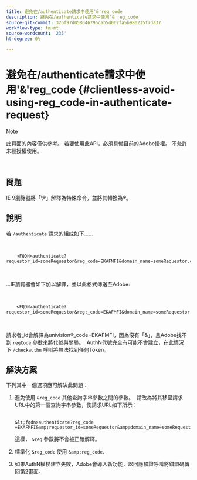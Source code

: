 ```yaml
---
title: 避免在/authenticate請求中使用'&'reg_code
description: 避免在/authenticate請求中使用'&'reg_code
source-git-commit: 326f97d058646795cab5d062fa5b980235f7da37
workflow-type: tm+mt
source-wordcount: '235'
ht-degree: 0%

---
```



# 避免在/authenticate請求中使用&#39;&amp;&#39;reg_code {#clientless-avoid-using-reg_code-in-authenticate-request}

>[!NOTE]
>
>此頁面的內容僅供參考。 若要使用此API，必須具備目前的Adobe授權。 不允許未經授權使用。

</br>



## 問題

IE 9瀏覽器將「\®」解釋為特殊命令，並將其轉換為®。 

## 說明

若 `/authenticate` 請求的組成如下……

 

```
    <FQDN>authenticate? requestor_id=someRequestor&reg_code=EKAFMFI&domain_name=someRequestor.com&noflash=true&mso_id=someMvpd&redirect_url=someRequestor.redirect.url.html
```
 

...IE瀏覽器會如下加以解譯，並以此格式傳送至Adobe:

 

```
    <FQDN>authenticate?requestor_id=someRequestor&reg;_code=EKAFMFI&domain_name=someRequestor.com&noflash=true&mso_id=someMvpd&redirect_url=someRequestor.redirect.url.html
```
 

請求者\_id會解譯為univision®\_code=EKAFMFI，因為沒有「&amp;」，且Adobe找不到 `regCode` 參數來將代號與關聯。  AuthN代號完全有可能不會建立，在此情況下 `/checkauthn` 呼叫將無法找到任何Token。



## 解決方案

下列其中一個選項應可解決此問題：

1. 避免使用 `&reg_code` 其他查詢字串參數之間的參數。  請改為將其移至請求URL中的第一個查詢字串參數，使請求URL如下所示：\
    

       &lt;fqdn>authenticate?reg_code =EKAFMFI&amp;requestor_id=someRequestor&amp;domain_name=someRequestor.com&amp;noflash=true&amp;mso_id=someMvpd&amp;redirect_url=someRequestor.redirect.url.html
   

   這樣， `&reg` 參數將不會被正確解釋。

1. 標準化 `&reg_code` 使用 `&amp;reg_code`.

1. 如果AuthN權杖建立失敗，Adobe會導入新功能，以回應驗證呼叫將錯誤碼傳回第2畫面。

